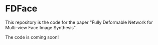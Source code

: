 # FDFace
This repository is the code for the paper "Fully Deformable Network for Multi-view Face Image Synthesis".

The code is coming soon!
